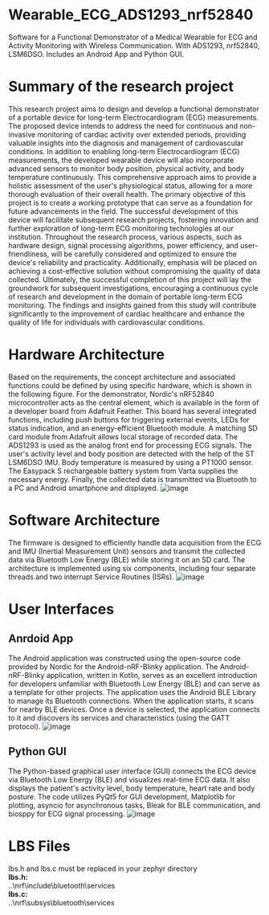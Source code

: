# Wearable_ECG_ADS1293_nrf52840
Software for a Functional Demonstrator of a Medical Wearable for ECG and Activity Monitoring with Wireless Communication. With ADS1293, nrf52840, LSM6DSO. Includes an Android App and Python GUI.
# Summary of the research project
This research project aims to design and develop a functional demonstrator of a portable device for long-term Electrocardiogram (ECG) measurements. The proposed device intends to address the need for continuous and non-invasive monitoring of cardiac activity over extended periods, providing valuable insights into the diagnosis and management of cardiovascular conditions.
In addition to enabling long-term Electrocardiogram (ECG) measurements, the developed wearable device will also incorporate advanced sensors to monitor body position, physical activity, and body temperature continuously. This comprehensive approach aims to provide a holistic assessment of the user's physiological status, allowing for a more thorough evaluation of their overall health. 
The primary objective of this project is to create a working prototype that can serve as a foundation for future advancements in the field. The successful development of this device will facilitate subsequent research projects, fostering innovation and further exploration of long-term ECG monitoring technologies at our institution.
Throughout the research process, various aspects, such as hardware design, signal processing algorithms, power efficiency, and user-friendliness, will be carefully considered and optimized to ensure the device's reliability and practicality. Additionally, emphasis will be placed on achieving a cost-effective solution without compromising the quality of data collected.
Ultimately, the successful completion of this project will lay the groundwork for subsequent investigations, encouraging a continuous cycle of research and development in the domain of portable long-term ECG monitoring. The findings and insights gained from this study will contribute significantly to the improvement of cardiac healthcare and enhance the quality of life for individuals with cardiovascular conditions.
# Hardware Architecture
Based on the requirements, the concept architecture and associated functions could be defined by using specific hardware, which is shown in the following figure. For the demonstrator, Nordic's nRF52840 microcontroller acts as the central element, which is available in the form of a developer board from Adafruit Feather. This board has several integrated functions, including push buttons for triggering external events, LEDs for status indication, and an energy-efficient Bluetooth module. A matching SD card module from Adafruit allows local storage of recorded data. The ADS1293 is used as the analog front end for processing ECG signals. The user's activity level and body position are detected with the help of the ST LSM6DSO IMU. Body temperature is measured by using a PT1000 sensor. The Easypack S rechargeable battery system from Varta supplies the necessary energy. Finally, the collected data is transmitted via Bluetooth to a PC and Android smartphone and displayed.
![image](https://github.com/NeDaMo93/Wearable_ECG_ADS1293_nrf52840/assets/129444601/6c9f3e52-6922-4487-8033-404cfb4e0cb9)
# Software Architecture
The firmware is designed to efficiently handle data acquisition from the ECG and IMU (Inertial Measurement Unit) sensors and transmit the collected data via Bluetooth Low Energy (BLE) while storing it on an SD card. The architecture is implemented using six components, including four separate threads and two interrupt Service Routines (ISRs).
![image](https://github.com/NeDaMo93/Wearable_ECG_ADS1293_nrf52840/assets/129444601/98fc3b22-9218-41b2-bef6-0efa0dbc6aca)
# User Interfaces
## Anrdoid App
The Android application was constructed using the open-source code provided by Nordic for the Android-nRF-Blinky application. 
The Android-nRF-Blinky application, written in Kotlin, serves as an excellent introduction for developers unfamiliar with Bluetooth Low Energy (BLE) and can serve as a template for other projects.
The application uses the Android BLE Library to manage its Bluetooth connections. When the application starts, it scans for nearby BLE devices. Once a device is selected, the application connects to it and discovers its services and characteristics (using the GATT protocol). 
![image](https://github.com/NeDaMo93/Wearable_ECG_ADS1293_nrf52840/assets/129444601/ac5b1322-9ff3-4783-b372-fd197532506b)
## Python GUI
The Python-based graphical user interface (GUI) connects the ECG device via Bluetooth Low Energy (BLE) and visualizes real-time ECG data. It also displays the patient's activity level, body temperature, heart rate and body posture. The code utilizes PyQt5 for GUI development, Matplotlib for plotting, asyncio for asynchronous tasks, Bleak for BLE communication, and biosppy for ECG signal processing.
![image](https://github.com/NeDaMo93/Wearable_ECG_ADS1293_nrf52840/assets/129444601/5a1ee449-d32c-4730-ab91-6154bb457371)

# LBS Files
lbs.h and lbs.c must be replaced in your zephyr directory <br>
**lbs.h:**<br>
..\nrf\include\bluetooth\services<br>
**lbs.c:**<br>
..\nrf\subsys\bluetooth\services<br>
